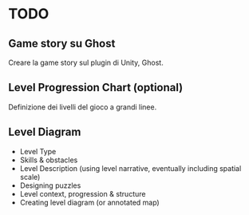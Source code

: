# TODO

## Game story su Ghost
Creare la game story sul plugin di Unity, Ghost.

## Level Progression Chart (optional)

Definizione dei livelli del gioco a grandi linee.

## Level Diagram

 - Level Type
 - Skills & obstacles
 - Level Description (using level narrative, eventually including spatial scale)
 - Designing puzzles
 - Level context, progression & structure
 - Creating level diagram (or annotated map)
